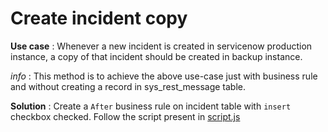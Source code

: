 # Create incident copy

**Use case** : Whenever a new incident is created in servicenow production instance, a copy of that incident should be created in backup instance.

*info* : This method is to achieve the above use-case just with business rule and without creating a record in sys_rest_message table.

**Solution** : Create a `After` business rule on incident table with `insert` checkbox checked. Follow the script present in [script.js](https://github.com/ServiceNowDevProgram/code-snippets/blob/Branch-for-business-rule/Business%20Rules/Create%20a%20copy%20of%20incident%20in%20another%20SNOW%20instance/script.js) 

